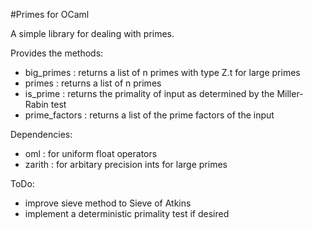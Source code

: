 #Primes for OCaml

A simple library for dealing with primes.

Provides the methods:
- big_primes : returns a list of n primes with type Z.t for large primes
- primes : returns a list of n primes
- is_prime : returns the primality of input as determined by the Miller-Rabin test
- prime_factors : returns a list of the prime factors of the input

Dependencies:
- oml : for uniform float operators
- zarith : for arbitary precision ints for large primes

ToDo:
- improve sieve method to Sieve of Atkins
- implement a deterministic primality test if desired
